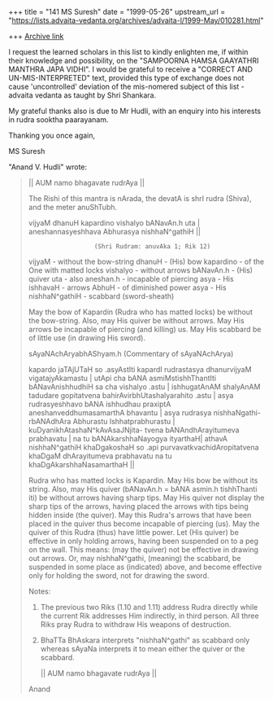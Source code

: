 +++
title = "141 MS Suresh"
date = "1999-05-26"
upstream_url = "https://lists.advaita-vedanta.org/archives/advaita-l/1999-May/010281.html"

+++
[Archive link](https://lists.advaita-vedanta.org/archives/advaita-l/1999-May/010281.html)

I request the learned scholars in this list to kindly
enlighten me, if within their knowledge and possibility, on
the "SAMPOORNA HAMSA GAAYATHRI MANTHRA JAPA VIDHI". I would
be grateful to receive a "CORRECT AND UN-MIS-INTERPRETED"
text, provided this type of exchange does not cause
'uncontrolled' deviation of the mis-nomered subject of this
list - advaita vedanta as taught by Shri Shankara.

My grateful thanks also is due to Mr Hudli, with an enquiry
into his interests in rudra sooktha paarayanam.

Thanking you once again,

MS Suresh


"Anand V. Hudli" wrote:
>
> || AUM namo bhagavate rudrAya ||
>
>   The Rishi of this mantra is nArada, the devatA is shrI rudra (Shiva),
>   and the meter anuShTubh.
>
>   vijyaM dhanuH kapardino vishalyo bANavAn.h uta |
>   aneshannasyeshhava Abhurasya nishhaN^gathiH   ||
>
>                       (Shri Rudram: anuvAka 1; Rik 12)
>
>   vijyaM - without the bow-string
>   dhanuH - (His) bow
>   kapardino - of the One with matted locks
>   vishalyo - without arrows
>   bANavAn.h - (His) quiver
>   uta - also
>   aneshan.h - incapable of piercing
>   asya - His
>   ishhavaH - arrows
>   AbhuH - of diminished power
>   asya - His
>   nishhaN^gathiH - scabbard (sword-sheath)
>
>   May the bow of Kapardin (Rudra who has matted locks) be without
>   the bow-string. Also, may His quiver be without arrows. May His
>   arrows be incapable of piercing (and killing) us. May His scabbard
>   be of little use (in drawing His sword).
>
>   sAyaNAchAryabhAShyam.h   (Commentary of sAyaNAchArya)
>
>   kapardo jaTAjUTaH so .asyAstIti kapardI rudrastasya dhanurvijyaM
>   vigatajyAkamastu | utApi cha bANA asmiMstishhThantIti bANavAnishhudhiH
>   sa cha vishalyo .astu | ishhugatAnAM shalyAnAM tadudare gopitatvena
>   bahirAvirbhUtashalyarahito .astu | asya rudrasyeshhavo bANA ishhudhau
>   praxiptA aneshanveddhumasamarthA bhavantu | asya rudrasya nishhaNgathi-
>   rbANAdhAra Abhurastu Ishhatprabhurastu | kuDyanikhAtashaN^kAvAsaJNjita-
>   tvena bANAndhArayitumeva prabhavatu | na tu bANAkarshhaNayogya ityarthaH|
>   athavA nishhaN^gathiH khaDgakoshaH so .api purvavatkvachidAropitatvena
>   khaDgaM dhArayitumeva prabhavatu na tu khaDgAkarshhaNasamarthaH ||
>
>   Rudra who has matted locks is Kapardin. May His bow be without its
>   string. Also, may His quiver (bANavAn.h = bANA asmin.h tishhThanti iti)
>   be without arrows having sharp tips. May His quiver not display the
>   sharp tips of the arrows, having placed the arrows with tips being
>   hidden inside (the quiver). May this Rudra's arrows that have been
>   placed in the quiver thus become incapable of piercing (us). May the
>   quiver of this Rudra (thus) have little power. Let (His quiver) be
>   effective in only holding arrows, having been suspended on to a peg
>   on the wall. This means: (may the quiver) not be effective in drawing
>   out arrows. Or, may nishhaN^gathi, (meaning) the scabbard, be suspended
>   in some place as (indicated) above, and become effective only for
>   holding the sword, not for drawing the sword.
>
>   Notes:
>
>  1) The previous two Riks (1.10 and 1.11) address Rudra directly while
>     the current Rik addresses Him indirectly, in third person. All three
>     Riks pray Rudra to withdraw His weapons of destruction.
>
>  2) BhaTTa BhAskara interprets "nishhaN^gathi" as scabbard only whereas
>     sAyaNa interprets it to mean either the quiver or the scabbard.
>
>      || AUM namo bhagavate rudrAya ||
>
>   Anand

